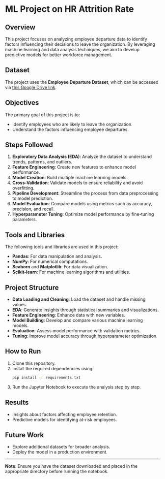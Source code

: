 # ML Project on HR Attrition Rate

## Overview
This project focuses on analyzing employee departure data to identify factors influencing their decisions to leave the organization. By leveraging machine learning and data analysis techniques, we aim to develop predictive models for better workforce management.

## Dataset
The project uses the **Employee Departure Dataset**, which can be accessed via [this Google Drive link](https://drive.google.com/file/d/1XoEt8xC_HCOxofrmFC0Mu_W2oHnfOt9z/view?usp=drive_link).

## Objectives
The primary goal of this project is to:
- Identify employees who are likely to leave the organization.
- Understand the factors influencing employee departures.

## Steps Followed
1. **Exploratory Data Analysis (EDA)**: Analyze the dataset to understand trends, patterns, and outliers.
2. **Feature Engineering**: Create new features to enhance model performance.
3. **Model Creation**: Build multiple machine learning models.
4. **Cross-Validation**: Validate models to ensure reliability and avoid overfitting.
5. **Pipeline Development**: Streamline the process from data preprocessing to model prediction.
6. **Model Evaluation**: Compare models using metrics such as accuracy, precision, and recall.
7. **Hyperparameter Tuning**: Optimize model performance by fine-tuning parameters.

## Tools and Libraries
The following tools and libraries are used in this project:
- **Pandas**: For data manipulation and analysis.
- **NumPy**: For numerical computations.
- **Seaborn** and **Matplotlib**: For data visualization.
- **Scikit-learn**: For machine learning algorithms and utilities.

## Project Structure
- **Data Loading and Cleaning**: Load the dataset and handle missing values.
- **EDA**: Generate insights through statistical summaries and visualizations.
- **Feature Engineering**: Enhance data with new variables.
- **Model Building**: Develop and compare various machine learning models.
- **Evaluation**: Assess model performance with validation metrics.
- **Tuning**: Improve model accuracy through hyperparameter optimization.

## How to Run
1. Clone this repository.
2. Install the required dependencies using:
   ```bash
   pip install -r requirements.txt
   ```
3. Run the Jupyter Notebook to execute the analysis step by step.

## Results
- Insights about factors affecting employee retention.
- Predictive models for identifying at-risk employees.

## Future Work
- Explore additional datasets for broader analysis.
- Deploy the model in a production environment.



---

**Note**: Ensure you have the dataset downloaded and placed in the appropriate directory before running the notebook.

